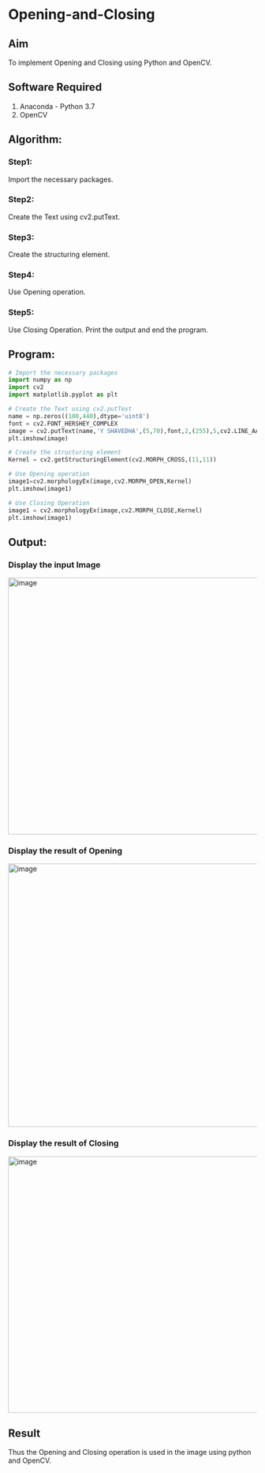 # Opening-and-Closing

## Aim
To implement Opening and Closing using Python and OpenCV.

## Software Required
1. Anaconda - Python 3.7
2. OpenCV

## Algorithm:
### Step1:
Import the necessary packages.<br>
### Step2:
Create the Text using cv2.putText.
### Step3:
Create the structuring element.
### Step4:
Use Opening operation.
### Step5:
Use Closing Operation.
Print the output and end the program.
 
## Program:

``` Python
# Import the necessary packages
import numpy as np
import cv2
import matplotlib.pyplot as plt

# Create the Text using cv2.putText
name = np.zeros((100,440),dtype='uint8')
font = cv2.FONT_HERSHEY_COMPLEX
image = cv2.putText(name,'Y SHAVEDHA',(5,70),font,2,(255),5,cv2.LINE_AA)
plt.imshow(image)

# Create the structuring element
Kernel = cv2.getStructuringElement(cv2.MORPH_CROSS,(11,11))

# Use Opening operation
image1=cv2.morphologyEx(image,cv2.MORPH_OPEN,Kernel)
plt.imshow(image1)

# Use Closing Operation
image1 = cv2.morphologyEx(image,cv2.MORPH_CLOSE,Kernel)
plt.imshow(image1)

```
## Output:

### Display the input Image
<img width="521" alt="image" src="https://github.com/Shavedha/Opening-and-Closing/assets/93427376/904c1746-6c7e-4ffc-afde-3d68ecbc8859">


### Display the result of Opening
<img width="534" alt="image" src="https://github.com/Shavedha/Opening-and-Closing/assets/93427376/933e164c-d84b-4fd9-b913-5cd68c935328">


### Display the result of Closing
<img width="520" alt="image" src="https://github.com/Shavedha/Opening-and-Closing/assets/93427376/bd355364-914f-42d2-8120-819b5a8ded3b">


## Result
Thus the Opening and Closing operation is used in the image using python and OpenCV.
